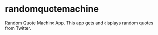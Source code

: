 # randomquotemachine
Random Quote Machine App.  This app gets and displays random quotes from Twitter.  
